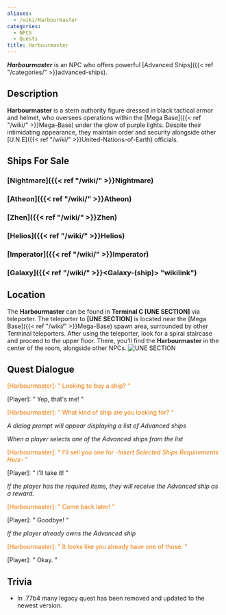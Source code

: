 ```yaml
---
aliases:
  - /wiki/Harbourmaster
categories:
  - NPCS
  - Quests
title: Harbourmaster
---
```


**_Harbourmaster_** is an NPC who offers powerful [Advanced Ships]({{< ref "/categories/" >}}advanced-ships).

## Description

**Harbourmaster** is a stern authority figure dressed in black tactical armor and helmet, who oversees operations within the [Mega Base]({{< ref "/wiki/" >}}Mega-Base) under the glow of purple lights. Despite their intimidating appearance, they maintain order and security alongside other [U.N.E]({{< ref "/wiki/" >}}United-Nations-of-Earth) officials.

## Ships For Sale

### [Nightmare]({{< ref "/wiki/" >}}Nightmare)

### [Atheon]({{< ref "/wiki/" >}}Atheon)

### [Zhen]({{< ref "/wiki/" >}}Zhen)

### [Helios]({{< ref "/wiki/" >}}Helios)

### [Imperator]({{< ref "/wiki/" >}}Imperator)

### [Galaxy]({{< ref "/wiki/" >}}<Galaxy-(ship)> "wikilink")

## Location

The **Harbourmaster** can be found in **Terminal C [UNE SECTION]** via teleporter. The teleporter to **[UNE SECTION]** is located near the [Mega Base]({{< ref "/wiki/" >}}Mega-Base) spawn area, surrounded by other Terminal teleporters. After using the teleporter, look for a spiral staircase and proceed to the upper floor. There, you'll find the **Harbourmaster** in the center of the room, alongside other NPCs. ![UNE
SECTION](Galaxy_UNESECTION.png "UNE SECTION")

## Quest Dialogue

<span style="color:#ee7600">[Harbourmaster]: " Looking to buy a ship? "</span>

[Player]: " Yep, that's me! "

<span style="color:#ee7600">[Harbourmaster]: " What kind of ship are you looking for? "</span>

_A dialog prompt will appear displaying a list of Advanced ships_

_When a player selects one of the Advanced ships from the list_

<span style="color:#ee7600">[Harbourmaster]: " I'll sell you one for _-Insert Selected Ships Requirements Here-_ "</span>

[Player]: " I'll take it! "

_If the player has the required items, they will receive the Advanced ship as a reward._

<span style="color:#ee7600">[Harbourmaster]: " Come back later! "</span>

[Player]: " Goodbye! "

_If the player already owns the Advanced ship_

<span style="color:#ee7600">[Harbourmaster]: " It looks like you already have one of those. "</span>

[Player]: " Okay. "

## Trivia

- In .77b4 many legacy quest has been removed and updated to the newest version.
